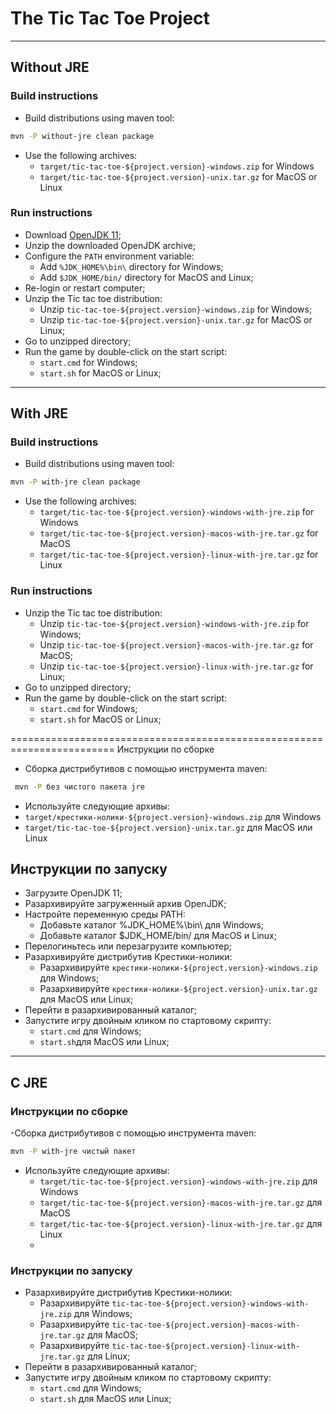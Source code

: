 # The Tic Tac Toe Project

-----------------------------------------------------------------------------------

## Without JRE

### Build instructions

- Build distributions using maven tool:

```bash
mvn -P without-jre clean package
```

- Use the following archives:
  - `target/tic-tac-toe-${project.version}-windows.zip` for Windows
  - `target/tic-tac-toe-${project.version}-unix.tar.gz` for MacOS or Linux

### Run instructions

- Download [OpenJDK 11](https://jdk.java.net/11/);
- Unzip the downloaded OpenJDK archive;
- Configure the `PATH` environment variable:
  - Add `%JDK_HOME%\bin\` directory for Windows;
  - Add `$JDK_HOME/bin/` directory for MacOS and Linux;
- Re-login or restart computer;
- Unzip the Tic tac toe distribution:
  - Unzip `tic-tac-toe-${project.version}-windows.zip` for Windows;
  - Unzip `tic-tac-toe-${project.version}-unix.tar.gz` for MacOS or Linux;
- Go to unzipped directory;
- Run the game by double-click on the start script:
  - `start.cmd` for Windows;
  - `start.sh` for MacOS or Linux;

-----------------------------------------------------------------------------------

## With JRE

### Build instructions

- Build distributions using maven tool:

```bash
mvn -P with-jre clean package
```

- Use the following archives:
  - `target/tic-tac-toe-${project.version}-windows-with-jre.zip` for Windows
  - `target/tic-tac-toe-${project.version}-macos-with-jre.tar.gz` for MacOS
  - `target/tic-tac-toe-${project.version}-linux-with-jre.tar.gz` for Linux

### Run instructions

- Unzip the Tic tac toe distribution:
  - Unzip `tic-tac-toe-${project.version}-windows-with-jre.zip` for Windows;
  - Unzip `tic-tac-toe-${project.version}-macos-with-jre.tar.gz` for MacOS;
  - Unzip `tic-tac-toe-${project.version}-linux-with-jre.tar.gz` for Linux;
- Go to unzipped directory;
- Run the game by double-click on the start script:
  - `start.cmd` for Windows;
  - `start.sh` for MacOS or Linux;

======================================================================== Инструкции по сборке

- Сборка дистрибутивов с помощью инструмента maven:

```bash
 mvn -P без чистого пакета jre
 ```

- Используйте следующие архивы:
- `target/крестики-нолики-${project.version}-windows.zip` для Windows
- `target/tic-tac-toe-${project.version}-unix.tar.gz` для MacOS или Linux

## Инструкции по запуску

- Загрузите OpenJDK 11;
- Разархивируйте загруженный архив OpenJDK;
- Настройте переменную среды PATH:
  - Добавьте каталог %JDK_HOME%\bin\ для Windows;
  - Добавьте каталог $JDK_HOME/bin/ для MacOS и Linux;
- Перелогиньтесь или перезагрузите компьютер;
- Разархивируйте дистрибутив Крестики-нолики:
  - Разархивируйте `крестики-нолики-${project.version}-windows.zip` для Windows;
  - Разархивируйте `крестики-нолики-${project.version}-unix.tar.gz` для MacOS или Linux;
- Перейти в разархивированный каталог;
- Запустите игру двойным кликом по стартовому скрипту:
  - `start.cmd` для Windows;
  - `start.sh`для MacOS или Linux;

---------------------------------------------------------------------------------------------

## С JRE

### Инструкции по сборке

-Сборка дистрибутивов с помощью инструмента maven:

```bash
mvn -P with-jre чистый пакет
```

- Используйте следующие архивы:
  - `target/tic-tac-toe-${project.version}-windows-with-jre.zip` для Windows
  - `target/tic-tac-toe-${project.version}-macos-with-jre.tar.gz` для MacOS
  - `target/tic-tac-toe-${project.version}-linux-with-jre.tar.gz` для Linux
  -

### Инструкции по запуску

- Разархивируйте дистрибутив Крестики-нолики:
  - Разархивируйте `tic-tac-toe-${project.version}-windows-with-jre.zip` для Windows;
  - Разархивируйте `tic-tac-toe-${project.version}-macos-with-jre.tar.gz` для MacOS;
  - Разархивируйте `tic-tac-toe-${project.version}-linux-with-jre.tar.gz` для Linux;
- Перейти в разархивированный каталог;
- Запустите игру двойным кликом по стартовому скрипту:
  - `start.cmd` для Windows;
  - `start.sh` для MacOS или Linux; 